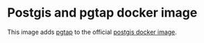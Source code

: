 # Postgis and pgtap docker image

This image adds [pgtap](https://pgtap.org/) to the official [postgis docker image](https://github.com/postgis/docker-postgis).
